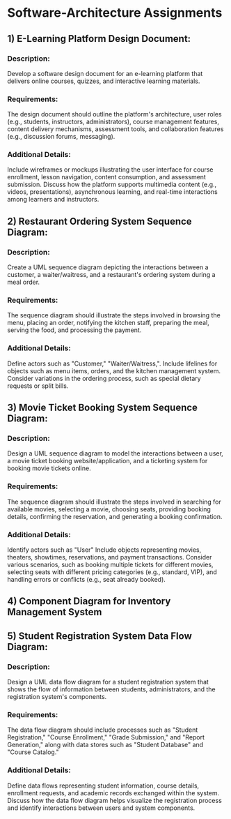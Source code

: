 # Software-Architecture Assignments

## 1) E-Learning Platform Design Document:
### Description: 
Develop a software design document for an e-learning platform that delivers online courses, quizzes, and interactive learning materials.
### Requirements: 
The design document should outline the platform's architecture, user roles (e.g., students, instructors, administrators), course management features, content delivery mechanisms, assessment tools, and collaboration features (e.g., discussion forums, messaging).
### Additional Details: 
Include wireframes or mockups illustrating the user interface for course enrollment, lesson navigation, content consumption, and assessment submission. Discuss how the platform supports multimedia content (e.g., videos, presentations), asynchronous learning, and real-time interactions among learners and instructors.

## 2) Restaurant Ordering System Sequence Diagram:
### Description: 
Create a UML sequence diagram depicting the interactions between a customer, a waiter/waitress, and a restaurant's ordering system during a meal order.
### Requirements:
The sequence diagram should illustrate the steps involved in browsing the menu, placing an order, notifying the kitchen staff, preparing the meal, serving the food, and processing the payment.
### Additional Details: 
Define actors such as "Customer," "Waiter/Waitress,". Include lifelines for objects such as menu items, orders, and the kitchen management system. Consider variations in the ordering process, such as special dietary requests or split bills.

## 3) Movie Ticket Booking System Sequence Diagram:
### Description: 
Design a UML sequence diagram to model the interactions between a user, a movie ticket booking website/application, and a ticketing system for booking movie tickets online.
### Requirements:
The sequence diagram should illustrate the steps involved in searching for available movies, selecting a movie, choosing seats, providing booking details, confirming the reservation, and generating a booking confirmation.
### Additional Details: 
Identify actors such as "User" Include objects representing movies, theaters, showtimes, reservations, and payment transactions. Consider various scenarios, such as booking multiple tickets for different movies, selecting seats with different pricing categories (e.g., standard, VIP), and handling errors or conflicts (e.g., seat already booked).

## 4) Component Diagram for Inventory Management System

## 5) Student Registration System Data Flow Diagram:
### Description: 
Design a UML data flow diagram for a student registration system that shows the flow of information between students, administrators, and the registration system's components.
### Requirements:
The data flow diagram should include processes such as "Student Registration," "Course Enrollment," "Grade Submission," and "Report Generation," along with data stores such as "Student Database" and "Course Catalog."
### Additional Details: 
Define data flows representing student information, course details, enrollment requests, and academic records exchanged within the system. Discuss how the data flow diagram helps visualize the registration process and identify interactions between users and system components.

